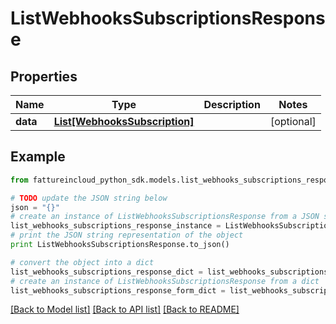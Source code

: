 # ListWebhooksSubscriptionsResponse


## Properties
Name | Type | Description | Notes
------------ | ------------- | ------------- | -------------
**data** | [**List[WebhooksSubscription]**](WebhooksSubscription.md) |  | [optional] 

## Example

```python
from fattureincloud_python_sdk.models.list_webhooks_subscriptions_response import ListWebhooksSubscriptionsResponse

# TODO update the JSON string below
json = "{}"
# create an instance of ListWebhooksSubscriptionsResponse from a JSON string
list_webhooks_subscriptions_response_instance = ListWebhooksSubscriptionsResponse.from_json(json)
# print the JSON string representation of the object
print ListWebhooksSubscriptionsResponse.to_json()

# convert the object into a dict
list_webhooks_subscriptions_response_dict = list_webhooks_subscriptions_response_instance.to_dict()
# create an instance of ListWebhooksSubscriptionsResponse from a dict
list_webhooks_subscriptions_response_form_dict = list_webhooks_subscriptions_response.from_dict(list_webhooks_subscriptions_response_dict)
```
[[Back to Model list]](../README.md#documentation-for-models) [[Back to API list]](../README.md#documentation-for-api-endpoints) [[Back to README]](../README.md)



